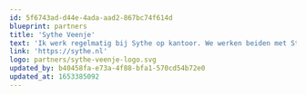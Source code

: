 ```yaml
---
id: 5f6743ad-d44e-4ada-aad2-867bc74f614d
blueprint: partners
title: 'Sythe Veenje'
text: 'Ik werk regelmatig bij Sythe op kantoor. We werken beiden met Statamic en ik huur Sythe graag in voor brand design of maatwerk Laravel.'
link: 'https://sythe.nl'
logo: partners/sythe-veenje-logo.svg
updated_by: b40458fa-e73a-4f88-bfa1-570cd54b72e0
updated_at: 1653385092
---
```

